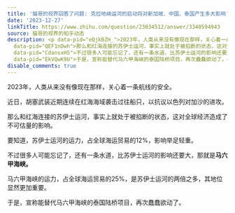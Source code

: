 ```yaml
---
title: '猫哥的视界回答了问题: 克拉地峡运河的启动将对新加坡、中国、泰国产生多大影响？什么时候能开建？'
date: '2023-12-27'
linkTitle: https://www.zhihu.com/question/23034512/answer/3340594943
source: 猫哥的视界的知乎动态
description: <p data-pid="eQjkBZH_">2023年，人类从来没有像现在那样，关心着一条航线的安全。</p><p data-pid="vgkx95OZ">近日，胡塞武装近期连续在红海海域袭击过往船只，以抗议以色列对加沙的进攻。</p><p
  data-pid="QEF1nDwh">那么和红海连接的苏伊士运河，事实上就处于被掐断的状态，这对全球经济造成了不可估量的影响。</p><p data-pid="VYx1OVg3">要知道，苏伊士运河的运力，占全球海运贸易的12%，影响举足轻重。</p><p
  data-pid="CdansxHS">不过很多人可能忘记了，还有一条水道，比苏伊士运河的影响还要大，那就是<b>马六甲海峡。</b></p><p data-pid="HhFCsaSQ">马六甲海峡的运力，占全球海运贸易的25%，是苏伊士运河的两倍之多，其地位显然更加重要。</p><p
  data-pid="EkVQwK9U">于是，宣称能替代马六甲海峡的泰国陆桥项目，再次蠢蠢欲动了。</p><p ...
disable_comments: true
---
```

<p data-pid="eQjkBZH_">2023年，人类从来没有像现在那样，关心着一条航线的安全。</p><p data-pid="vgkx95OZ">近日，胡塞武装近期连续在红海海域袭击过往船只，以抗议以色列对加沙的进攻。</p><p data-pid="QEF1nDwh">那么和红海连接的苏伊士运河，事实上就处于被掐断的状态，这对全球经济造成了不可估量的影响。</p><p data-pid="VYx1OVg3">要知道，苏伊士运河的运力，占全球海运贸易的12%，影响举足轻重。</p><p data-pid="CdansxHS">不过很多人可能忘记了，还有一条水道，比苏伊士运河的影响还要大，那就是<b>马六甲海峡。</b></p><p data-pid="HhFCsaSQ">马六甲海峡的运力，占全球海运贸易的25%，是苏伊士运河的两倍之多，其地位显然更加重要。</p><p data-pid="EkVQwK9U">于是，宣称能替代马六甲海峡的泰国陆桥项目，再次蠢蠢欲动了。</p><p ...